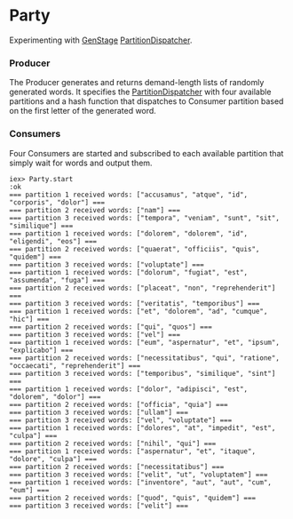 # Party

Experimenting with [GenStage](https://hexdocs.pm/gen_stage/Experimental.GenStage.html) [PartitionDispatcher](https://github.com/elixir-lang/gen_stage/blob/16337b94d16a21781658c562ac96221886e50194/lib/gen_stage/partition_dispatcher.ex).

### Producer

The Producer generates and returns demand-length lists of randomly generated words. It specifies the [PartitionDispatcher](https://github.com/elixir-lang/gen_stage/blob/16337b94d16a21781658c562ac96221886e50194/lib/gen_stage/partition_dispatcher.ex) with four available partitions and a hash function that dispatches to Consumer partition based on the first letter of the generated word.

### Consumers

Four Consumers are started and subscribed to each available partition that simply wait for words and output them.

```
iex> Party.start
:ok
=== partition 1 received words: ["accusamus", "atque", "id", "corporis", "dolor"] ===
=== partition 2 received words: ["nam"] ===
=== partition 3 received words: ["tempora", "veniam", "sunt", "sit", "similique"] ===
=== partition 1 received words: ["dolorem", "dolorem", "id", "eligendi", "eos"] ===
=== partition 2 received words: ["quaerat", "officiis", "quis", "quidem"] ===
=== partition 3 received words: ["voluptate"] ===
=== partition 1 received words: ["dolorum", "fugiat", "est", "assumenda", "fuga"] ===
=== partition 2 received words: ["placeat", "non", "reprehenderit"] ===
=== partition 3 received words: ["veritatis", "temporibus"] ===
=== partition 1 received words: ["et", "dolorem", "ad", "cumque", "hic"] ===
=== partition 2 received words: ["qui", "quos"] ===
=== partition 3 received words: ["vel"] ===
=== partition 1 received words: ["eum", "aspernatur", "et", "ipsum", "explicabo"] ===
=== partition 2 received words: ["necessitatibus", "qui", "ratione", "occaecati", "reprehenderit"] ===
=== partition 3 received words: ["temporibus", "similique", "sint"] ===
=== partition 1 received words: ["dolor", "adipisci", "est", "dolorem", "dolor"] ===
=== partition 2 received words: ["officia", "quia"] ===
=== partition 3 received words: ["ullam"] ===
=== partition 3 received words: ["vel", "voluptate"] ===
=== partition 1 received words: ["dolores", "at", "impedit", "est", "culpa"] ===
=== partition 2 received words: ["nihil", "qui"] ===
=== partition 1 received words: ["aspernatur", "et", "itaque", "dolore", "culpa"] ===
=== partition 2 received words: ["necessitatibus"] ===
=== partition 3 received words: ["velit", "ut", "voluptatem"] ===
=== partition 1 received words: ["inventore", "aut", "aut", "cum", "eum"] ===
=== partition 2 received words: ["quod", "quis", "quidem"] ===
=== partition 3 received words: ["velit"] ===
```

